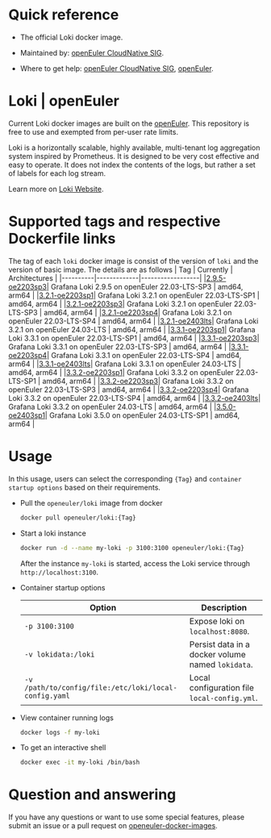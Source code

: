 # Quick reference

- The official Loki docker image.

- Maintained by: [openEuler CloudNative SIG](https://gitee.com/openeuler/cloudnative).

- Where to get help: [openEuler CloudNative SIG](https://gitee.com/openeuler/cloudnative), [openEuler](https://gitee.com/openeuler/community).

# Loki | openEuler
Current Loki docker images are built on the [openEuler](https://repo.openeuler.org/). This repository is free to use and exempted from per-user rate limits.

Loki is a horizontally scalable, highly available, multi-tenant log aggregation system inspired by Prometheus. It is designed to be very cost effective and easy to operate. It does not index the contents of the logs, but rather a set of labels for each log stream.

Learn more on [Loki Website](https://grafana.com/oss/loki/)⁠.

# Supported tags and respective Dockerfile links
The tag of each `loki` docker image is consist of the version of `loki` and the version of basic image. The details are as follows
|    Tag   |  Currently  |   Architectures  |
|----------|-------------|------------------|
|[2.9.5-oe2203sp3](https://gitee.com/openeuler/openeuler-docker-images/blob/master/Cloud/loki/2.9.5/22.03-lts-sp3/Dockerfile)| Grafana Loki 2.9.5 on openEuler 22.03-LTS-SP3 | amd64, arm64 |
|[3.2.1-oe2203sp1](https://gitee.com/openeuler/openeuler-docker-images/blob/master/Cloud/loki/3.2.1/22.03-lts-sp1/Dockerfile)| Grafana Loki 3.2.1 on openEuler 22.03-LTS-SP1 | amd64, arm64 |
|[3.2.1-oe2203sp3](https://gitee.com/openeuler/openeuler-docker-images/blob/master/Cloud/loki/3.2.1/22.03-lts-sp3/Dockerfile)| Grafana Loki 3.2.1 on openEuler 22.03-LTS-SP3 | amd64, arm64 |
|[3.2.1-oe2203sp4](https://gitee.com/openeuler/openeuler-docker-images/blob/master/Cloud/loki/3.2.1/22.03-lts-sp4/Dockerfile)| Grafana Loki 3.2.1 on openEuler 22.03-LTS-SP4 | amd64, arm64 |
|[3.2.1-oe2403lts](https://gitee.com/openeuler/openeuler-docker-images/blob/master/Cloud/loki/3.2.1/24.03-lts/Dockerfile)| Grafana Loki 3.2.1 on openEuler 24.03-LTS | amd64, arm64 |
|[3.3.1-oe2203sp1](https://gitee.com/openeuler/openeuler-docker-images/blob/master/Cloud/loki/3.3.1/22.03-lts-sp1/Dockerfile)| Grafana Loki 3.3.1 on openEuler 22.03-LTS-SP1 | amd64, arm64 |
|[3.3.1-oe2203sp3](https://gitee.com/openeuler/openeuler-docker-images/blob/master/Cloud/loki/3.3.1/22.03-lts-sp3/Dockerfile)| Grafana Loki 3.3.1 on openEuler 22.03-LTS-SP3 | amd64, arm64 |
|[3.3.1-oe2203sp4](https://gitee.com/openeuler/openeuler-docker-images/blob/master/Cloud/loki/3.3.1/22.03-lts-sp4/Dockerfile)| Grafana Loki 3.3.1 on openEuler 22.03-LTS-SP4 | amd64, arm64 |
|[3.3.1-oe2403lts](https://gitee.com/openeuler/openeuler-docker-images/blob/master/Cloud/loki/3.3.1/24.03-lts/Dockerfile)| Grafana Loki 3.3.1 on openEuler 24.03-LTS | amd64, arm64 |
|[3.3.2-oe2203sp1](https://gitee.com/openeuler/openeuler-docker-images/blob/master/Cloud/loki/3.3.2/22.03-lts-sp1/Dockerfile)| Grafana Loki 3.3.2 on openEuler 22.03-LTS-SP1 | amd64, arm64 |
|[3.3.2-oe2203sp3](https://gitee.com/openeuler/openeuler-docker-images/blob/master/Cloud/loki/3.3.2/22.03-lts-sp3/Dockerfile)| Grafana Loki 3.3.2 on openEuler 22.03-LTS-SP3 | amd64, arm64 |
|[3.3.2-oe2203sp4](https://gitee.com/openeuler/openeuler-docker-images/blob/master/Cloud/loki/3.3.2/22.03-lts-sp4/Dockerfile)| Grafana Loki 3.3.2 on openEuler 22.03-LTS-SP4 | amd64, arm64 |
|[3.3.2-oe2403lts](https://gitee.com/openeuler/openeuler-docker-images/blob/master/Cloud/loki/3.3.2/24.03-lts/Dockerfile)| Grafana Loki 3.3.2 on openEuler 24.03-LTS | amd64, arm64 |
|[3.5.0-oe2403sp1](https://gitee.com/openeuler/openeuler-docker-images/blob/master/Cloud/loki/3.5.0/24.03-lts-sp1/Dockerfile)| Grafana Loki 3.5.0 on openEuler 24.03-LTS-SP1 | amd64, arm64 |


# Usage
In this usage, users can select the corresponding `{Tag}` and `container startup options` based on their requirements.

- Pull the `openeuler/loki` image from docker

	```bash
	docker pull openeuler/loki:{Tag}
	```

- Start a loki instance

	```bash
	docker run -d --name my-loki -p 3100:3100 openeuler/loki:{Tag}
	```
	After the instance `my-loki` is started, access the Loki service through `http://localhost:3100`.

- Container startup options

	| Option | Description |
	|--|--|
	| `-p 3100:3100` | Expose loki on `localhost:8080`. |
	| `-v lokidata:/loki` | 	Persist data in a docker volume named `lokidata`. |
	| `-v /path/to/config/file:/etc/loki/local-config.yaml` | Local configuration file `local-config.yml`. |

- View container running logs

	```bash
	docker logs -f my-loki
	```

- To get an interactive shell

	```bash
	docker exec -it my-loki /bin/bash
	```
# Question and answering
If you have any questions or want to use some special features, please submit an issue or a pull request on [openeuler-docker-images](https://gitee.com/openeuler/openeuler-docker-images).